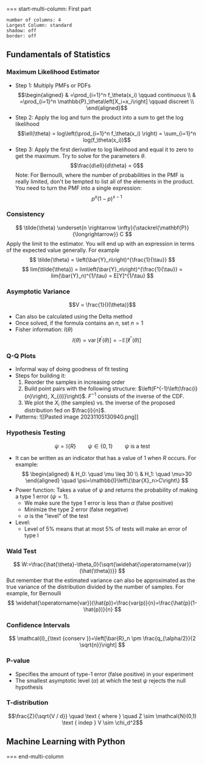 === start-multi-column: First part
```multi-column-settings  
number of columns: 4
Largest Column: standard  
shadow: off
border: off
```


## Fundamentals of Statistics
### Maximum Likelihood Estimator
- Step 1: Multiply PMFs or PDFs
$$\begin{aligned}
& =\prod_{i=1}^n f_\theta(x_i) \qquad continuous \\
& =\prod_{i=1}^n \mathbb{P}_\theta\left[X_i=x_i\right] \qquad discreet \\
\end{aligned}$$
- Step 2: Apply the log and turn the product into a sum to get the log likelihood
$$\ell(\theta) = log\left(\prod_{i=1}^n f_\theta(x_i) \right) = \sum_{i=1}^n log(f_\theta(x_i))$$
- Step 3: Apply the first derivative to log likelihood and equal it to zero to get the maximum. Try to solve for the parameters $\theta$.
$$\frac{d\ell}{d\theta} = 0$$
Note:
For Bernoulli, where the number of probabilities in the PMF is really limited, don't be tempted to list all of the elements in the product. You need to turn the PMF into a single expression:
$$p^x(1-p)^{x-1}$$
### Consistency
$$
\tilde{\theta} \underset{n \rightarrow \infty}{\stackrel{\mathbf{P}}{\longrightarrow}} C
$$
Apply the limit to the estimator. You will end up with an expression in terms of the expected value generally. For example
$$
\tilde{\theta} = \left(\bar{Y}_n\right)^{\frac{1}{\tau}}
$$
$$
lim(\tilde{\theta}) = lim\left(\bar{Y}_n\right)^{\frac{1}{\tau}} = lim(\bar{Y}_n)^{1/\tau} = E[Y]^{1/\tau}
$$

### Asymptotic Variance
$$V = \frac{1}{I(\theta)}$$
- Can also be calculated using the Delta method
- Once solved, if the formula contains an $n$, set $n=1$
- Fisher information: $I(\theta)$
$$
I(\theta)=\operatorname{var}\left[\ell^{\prime}(\theta)\right]=-\mathbb{E}\left[\ell^{\prime \prime}(\theta)\right]
$$
### Q-Q Plots
- Informal way of doing goodness of fit testing
- Steps for building it:
	1. Reorder the samples in increasing order
	2. Build point pairs with the following structure: $\left(F^{-1}\left(\frac{i}{n}\right), X_{(i)}\right)$. $F^{-1}$ consists of the inverse of the CDF.
	3. We plot the $X_i$ (the samples) vs. the inverse of the proposed distribution fed on $\frac{i}{n}$. 
 - Patterns:
![[Pasted image 20231105130940.png]] 


### Hypothesis Testing
$$
\psi=\mathbb{I}\{R\} \qquad \psi \in\{0,1\} \qquad \psi \text{ is a test}
$$
- It can be written as an indicator that has a value of 1 when $R$ occurs. For example:
$$
\begin{aligned}
& H_0: \quad \mu \leq 30 \\
& H_1: \quad \mu>30
\end{aligned} \quad \psi=\mathbb{I}\left\{\bar{X}_n>C\right\}
$$
- Power function: Takes a value of $\psi$ and returns the probability of making a type 1 error ($\psi = 1$). 
	- We make sure the type 1 error is less than $\alpha$ (false positive)
	- Minimize the type 2 error (false negative)
	- $\alpha$ is the "level" of the test
 - Level:
	 - Level of 5% means that at most 5% of tests will make an error of type I

### Wald Test
$$
W:=\frac{\hat{\theta}-\theta_0}{\sqrt{\widehat{\operatorname{var}}(\hat{\theta})}}
$$
But remember that the estimated variance can also be approximated as the true variance of the distribution divided by the number of samples. For example, for Bernoulli
$$
\widehat{\operatorname{var}}(\hat{p})=\frac{var(p)}{n}=\frac{\hat{p}(1-\hat{p})}{n}
$$

### Confidence Intervals
$$
\mathcal{I}_{\text {conserv }}=\left[\bar{R}_n \pm \frac{q_{\alpha/2}}{2 \sqrt{n}}\right]
$$

### P-value
- Specifies the amount of type-1 error (false positive) in your experiment
- The smallest asymptotic level ($\alpha$) at which the test $\psi$ rejects the null hypothesis

### T-distribution
$$\frac{Z}{\sqrt{V / d}} \quad \text { where } \quad Z \sim \mathcal{N}(0,1) \text { indep } V \sim \chi_d^2$$



## Machine Learning with Python




=== end-multi-column

